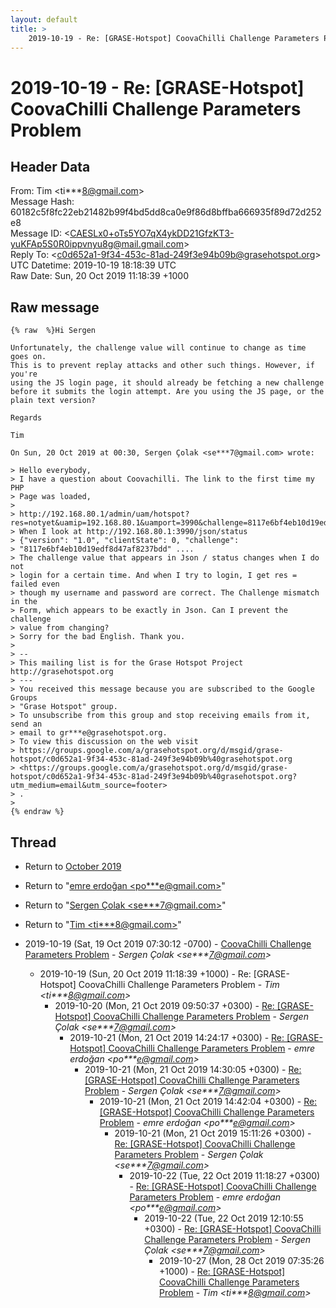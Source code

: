 ```yaml
---
layout: default
title: >
    2019-10-19 - Re: [GRASE-Hotspot] CoovaChilli Challenge Parameters Problem
---
```


# 2019-10-19 - Re: [GRASE-Hotspot] CoovaChilli Challenge Parameters Problem

## Header Data

From: Tim \<ti***8@gmail.com\><br>
Message Hash: 60182c5f8fc22eb21482b99f4bd5dd8ca0e9f86d8bffba666935f89d72d252e8<br>
Message ID: \<CAESLx0+oTs5YO7qX4ykDD21GfzKT3-yuKFAp5S0R0ippvnyu8g@mail.gmail.com\><br>
Reply To: \<c0d652a1-9f34-453c-81ad-249f3e94b09b@grasehotspot.org\><br>
UTC Datetime: 2019-10-19 18:18:39 UTC<br>
Raw Date: Sun, 20 Oct 2019 11:18:39 +1000<br>

## Raw message

```
{% raw  %}Hi Sergen

Unfortunately, the challenge value will continue to change as time goes on.
This is to prevent replay attacks and other such things. However, if you're
using the JS login page, it should already be fetching a new challenge
before it submits the login attempt. Are you using the JS page, or the
plain text version?

Regards

Tim

On Sun, 20 Oct 2019 at 00:30, Sergen Çolak <se***7@gmail.com> wrote:

> Hello everybody,
> I have a question about Coovachilli. The link to the first time my PHP
> Page was loaded,
>
> http://192.168.80.1/admin/uam/hotspot?res=notyet&uamip=192.168.80.1&uamport=3990&challenge=8117e6bf4eb10d19edf8d47af8237bdd
> When I look at http://192.168.80.1:3990/json/status
> {"version": "1.0", "clientState": 0, "challenge":
> "8117e6bf4eb10d19edf8d47af8237bdd" ....
> The challenge value that appears in Json / status changes when I do not
> login for a certain time. And when I try to login, I get res = failed even
> though my username and password are correct. The Challenge mismatch in the
> Form, which appears to be exactly in Json. Can I prevent the challenge
> value from changing?
> Sorry for the bad English. Thank you.
>
> --
> This mailing list is for the Grase Hotspot Project http://grasehotspot.org
> ---
> You received this message because you are subscribed to the Google Groups
> "Grase Hotspot" group.
> To unsubscribe from this group and stop receiving emails from it, send an
> email to gr***e@grasehotspot.org.
> To view this discussion on the web visit
> https://groups.google.com/a/grasehotspot.org/d/msgid/grase-hotspot/c0d652a1-9f34-453c-81ad-249f3e94b09b%40grasehotspot.org
> <https://groups.google.com/a/grasehotspot.org/d/msgid/grase-hotspot/c0d652a1-9f34-453c-81ad-249f3e94b09b%40grasehotspot.org?utm_medium=email&utm_source=footer>
> .
>
{% endraw %}
```

## Thread

+ Return to [October 2019](/archive/2019/10)

+ Return to "[emre erdoğan <po***e<span>@</span>gmail.com>](/authors/po___e_at_gmail_com)"
+ Return to "[Sergen Çolak <se***7<span>@</span>gmail.com>](/authors/se___7_at_gmail_com)"
+ Return to "[Tim <ti***8<span>@</span>gmail.com>](/authors/ti___8_at_gmail_com)"

+ 2019-10-19 (Sat, 19 Oct 2019 07:30:12 -0700) - [CoovaChilli Challenge Parameters Problem](/archive/2019/10/c7820d56fed32d8dd0667fea9fa62349f1ac369f0fa3780262ae4438bbafefa9) - _Sergen Çolak \<se***7@gmail.com\>_
  + 2019-10-19 (Sun, 20 Oct 2019 11:18:39 +1000) - Re: [GRASE-Hotspot] CoovaChilli Challenge Parameters Problem - _Tim \<ti***8@gmail.com\>_
    + 2019-10-20 (Mon, 21 Oct 2019 09:50:37 +0300) - [Re: [GRASE-Hotspot] CoovaChilli Challenge Parameters Problem](/archive/2019/10/0051ec8596faf51bc0abe366ce561cbd79df5b60d6fe399941f4295063da073b) - _Sergen Çolak \<se***7@gmail.com\>_
      + 2019-10-21 (Mon, 21 Oct 2019 14:24:17 +0300) - [Re: [GRASE-Hotspot] CoovaChilli Challenge Parameters Problem](/archive/2019/10/be3f7237485dc5d44ed903bde2125a6c8a88217b69efec7cc1a67d6be2bc5f21) - _emre erdoğan \<po***e@gmail.com\>_
        + 2019-10-21 (Mon, 21 Oct 2019 14:30:05 +0300) - [Re: [GRASE-Hotspot] CoovaChilli Challenge Parameters Problem](/archive/2019/10/4b0639825ab862b3029e7a73fad3e96f1ed142131be21ea5b10f2d139d0cd11a) - _Sergen Çolak \<se***7@gmail.com\>_
          + 2019-10-21 (Mon, 21 Oct 2019 14:42:04 +0300) - [Re: [GRASE-Hotspot] CoovaChilli Challenge Parameters Problem](/archive/2019/10/c4233e3ed774c6de2e768347ad47746dab8514b87968f5b08e45b61a02bd62d0) - _emre erdoğan \<po***e@gmail.com\>_
            + 2019-10-21 (Mon, 21 Oct 2019 15:11:26 +0300) - [Re: [GRASE-Hotspot] CoovaChilli Challenge Parameters Problem](/archive/2019/10/4ed9358682abad0f771a3f6f744c376d464acc34cc6e7f24375ca71ae60b2013) - _Sergen Çolak \<se***7@gmail.com\>_
              + 2019-10-22 (Tue, 22 Oct 2019 11:18:27 +0300) - [Re: [GRASE-Hotspot] CoovaChilli Challenge Parameters Problem](/archive/2019/10/e76eee47649ccd779abbae6e3091159d5f2c1cbac910fcb18d404e9f6d9241ee) - _emre erdoğan \<po***e@gmail.com\>_
                + 2019-10-22 (Tue, 22 Oct 2019 12:10:55 +0300) - [Re: [GRASE-Hotspot] CoovaChilli Challenge Parameters Problem](/archive/2019/10/2256d655784014ed43d568ec44b7cff5f8bd6c0c331220132d65ba9c3e2e24f7) - _Sergen Çolak \<se***7@gmail.com\>_
                  + 2019-10-27 (Mon, 28 Oct 2019 07:35:26 +1000) - [Re: [GRASE-Hotspot] CoovaChilli Challenge Parameters Problem](/archive/2019/10/2dacd59a76ff4f234cc2edd72e2457d4af44b41e7a3ae13a4403dd91b8e2365d) - _Tim \<ti***8@gmail.com\>_

